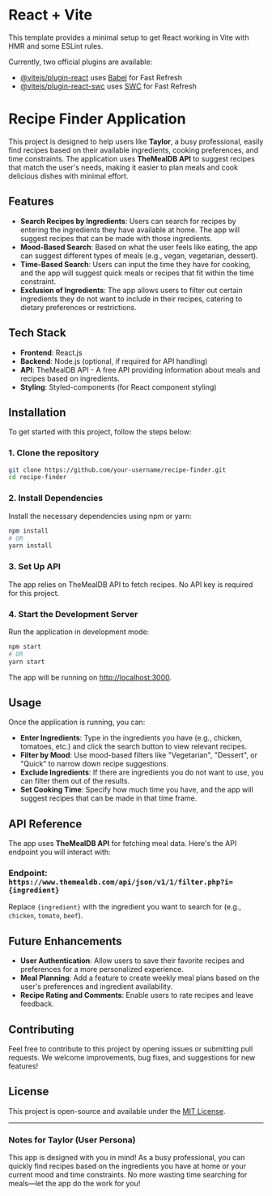 # React + Vite

This template provides a minimal setup to get React working in Vite with HMR and some ESLint rules.

Currently, two official plugins are available:

- [@vitejs/plugin-react](https://github.com/vitejs/vite-plugin-react/blob/main/packages/plugin-react/README.md) uses [Babel](https://babeljs.io/) for Fast Refresh
- [@vitejs/plugin-react-swc](https://github.com/vitejs/vite-plugin-react-swc) uses [SWC](https://swc.rs/) for Fast Refresh

# Recipe Finder Application

This project is designed to help users like **Taylor**, a busy professional, easily find recipes based on their available ingredients, cooking preferences, and time constraints. The application uses **TheMealDB API** to suggest recipes that match the user's needs, making it easier to plan meals and cook delicious dishes with minimal effort.

## Features

- **Search Recipes by Ingredients**: Users can search for recipes by entering the ingredients they have available at home. The app will suggest recipes that can be made with those ingredients.
- **Mood-Based Search**: Based on what the user feels like eating, the app can suggest different types of meals (e.g., vegan, vegetarian, dessert).
- **Time-Based Search**: Users can input the time they have for cooking, and the app will suggest quick meals or recipes that fit within the time constraint.
- **Exclusion of Ingredients**: The app allows users to filter out certain ingredients they do not want to include in their recipes, catering to dietary preferences or restrictions.

## Tech Stack

- **Frontend**: React.js
- **Backend**: Node.js (optional, if required for API handling)
- **API**: TheMealDB API - A free API providing information about meals and recipes based on ingredients.
- **Styling**: Styled-components (for React component styling)

## Installation

To get started with this project, follow the steps below:

### 1. Clone the repository

```bash
git clone https://github.com/your-username/recipe-finder.git
cd recipe-finder
```

### 2. Install Dependencies

Install the necessary dependencies using npm or yarn:

```bash
npm install
# OR
yarn install
```

### 3. Set Up API

The app relies on TheMealDB API to fetch recipes. No API key is required for this project.

### 4. Start the Development Server

Run the application in development mode:

```bash
npm start
# OR
yarn start
```

The app will be running on [http://localhost:3000](http://localhost:3000).

## Usage

Once the application is running, you can:

- **Enter Ingredients**: Type in the ingredients you have (e.g., chicken, tomatoes, etc.) and click the search button to view relevant recipes.
- **Filter by Mood**: Use mood-based filters like "Vegetarian", "Dessert", or "Quick" to narrow down recipe suggestions.
- **Exclude Ingredients**: If there are ingredients you do not want to use, you can filter them out of the results.
- **Set Cooking Time**: Specify how much time you have, and the app will suggest recipes that can be made in that time frame.

## API Reference

The app uses **TheMealDB API** for fetching meal data. Here's the API endpoint you will interact with:

### Endpoint: `https://www.themealdb.com/api/json/v1/1/filter.php?i={ingredient}`

Replace `{ingredient}` with the ingredient you want to search for (e.g., `chicken`, `tomato`, `beef`).

## Future Enhancements

- **User Authentication**: Allow users to save their favorite recipes and preferences for a more personalized experience.
- **Meal Planning**: Add a feature to create weekly meal plans based on the user's preferences and ingredient availability.
- **Recipe Rating and Comments**: Enable users to rate recipes and leave feedback.

## Contributing

Feel free to contribute to this project by opening issues or submitting pull requests. We welcome improvements, bug fixes, and suggestions for new features!

## License

This project is open-source and available under the [MIT License](LICENSE).

---

### Notes for Taylor (User Persona)

This app is designed with you in mind! As a busy professional, you can quickly find recipes based on the ingredients you have at home or your current mood and time constraints. No more wasting time searching for meals—let the app do the work for you!
